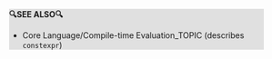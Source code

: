 <div style="margin:2em; background-color: #e0e0e0;">

<strong>🔍SEE ALSO🔍</strong>

 * Core Language/Compile-time Evaluation_TOPIC (describes `constexpr`)

</div>

